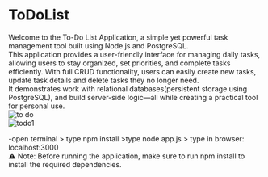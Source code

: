 # ToDoList 
Welcome to the To-Do List Application, a simple yet powerful task management tool built using Node.js and PostgreSQL.       
This application provides a user-friendly interface for managing daily tasks, allowing users to stay organized, set priorities, and complete tasks efficiently. With full CRUD functionality, users can easily create new tasks, update task details and delete tasks they no longer need.          
It demonstrates work with relational databases(persistent storage using PostgreSQL), and build server-side logic—all while creating a practical tool for personal use.  
![to do](https://github.com/user-attachments/assets/4a066f4a-f457-447f-bef6-7f13db746c0b)   
![todo1](https://github.com/user-attachments/assets/f215e902-0f74-4876-8783-507936a560bb)  




-open terminal > type npm install >type node app.js > type in browser: localhost:3000    
⚠️ Note: Before running the application, make sure to run npm install to install the required dependencies.  
